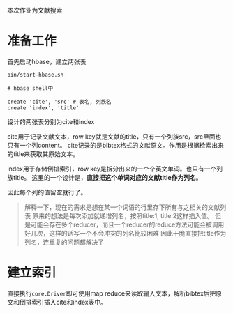 本次作业为文献搜索

# 准备工作

首先启动hbase，建立两张表
```
bin/start-hbase.sh

# hbase shell中

create 'cite', 'src' # 表名, 列族名
create 'index', 'title'
```

设计的两张表分别为cite和index

cite用于记录文献文本，row key就是文献的title，只有一个列族src，src里面也只有一个列content。
cite记录的是bibtex格式的文献原文。作用是根据检索出来的title来获取其原始文本。

index用于存储倒排索引，row key是拆分出来的一个个英文单词。也只有一个列族title。
这里的一个设计是，**直接把这个单词对应的文献title作为列名**。

因此每个列的值留空就行了。

> 解释一下，现在的需求是想在某一个词语的行里存下所有与之相关的文献列表
原来的想法是每次添加就递增列名，按照title:1, title:2这样插入值。
但是可能会存在多个reducer，而且一个reducer的reduce方法可能会被调用好几次，这样的话写一个不会冲突的列名比较困难
因此干脆直接把title作为列名，连重复的问题都解决了

# 建立索引

直接执行`core.Driver`即可使用map reduce来读取输入文本，解析bibtex后把原文和倒排索引插入cite和index表中。
